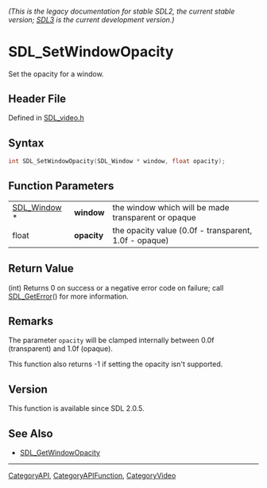 ###### (This is the legacy documentation for stable SDL2, the current stable version; [SDL3](https://wiki.libsdl.org/SDL3/) is the current development version.)
# SDL_SetWindowOpacity

Set the opacity for a window.

## Header File

Defined in [SDL_video.h](https://github.com/libsdl-org/SDL/blob/SDL2/include/SDL_video.h)

## Syntax

```c
int SDL_SetWindowOpacity(SDL_Window * window, float opacity);
```

## Function Parameters

|                            |             |                                                       |
| -------------------------- | ----------- | ----------------------------------------------------- |
| [SDL_Window](SDL_Window) * | **window**  | the window which will be made transparent or opaque   |
| float                      | **opacity** | the opacity value (0.0f - transparent, 1.0f - opaque) |

## Return Value

(int) Returns 0 on success or a negative error code on failure; call
[SDL_GetError](SDL_GetError)() for more information.

## Remarks

The parameter `opacity` will be clamped internally between 0.0f
(transparent) and 1.0f (opaque).

This function also returns -1 if setting the opacity isn't supported.

## Version

This function is available since SDL 2.0.5.

## See Also

- [SDL_GetWindowOpacity](SDL_GetWindowOpacity)

----
[CategoryAPI](CategoryAPI), [CategoryAPIFunction](CategoryAPIFunction), [CategoryVideo](CategoryVideo)

